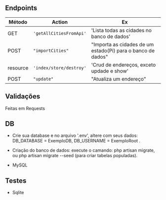 
## Endpoints

| Método   | Action                  | Ex                                                          |
| -------- | ----------------------- | ----------------------------------------------------------- |
| GET      | `'getAllCitiesFromApi'` | 'Lista todas as cidades no banco de dados'                  |
| POST     | `"importCities"`        | "Importa as cidades de um estado(Pi) para o banco de dados" |
| resource | `'index/store/destroy'` | 'Crud de endereços, exceto updade e show'                   |
| POST     | `"update"`              | "Atualiza um endereço"                                      |

## Validações
Feitas em Requests

## DB
* Crie sua database e no arquivo '.env', altere com seus dados: DB_DATABASE = ExemploDB, DB_USERNAME = ExemploRoot .
* Criação do banco de dados:
    execute o camando: php artisan migrate, ou php artisan migrate --seed (para criar tabelas populadas).

* MySQL

## Testes
* Sqlite

